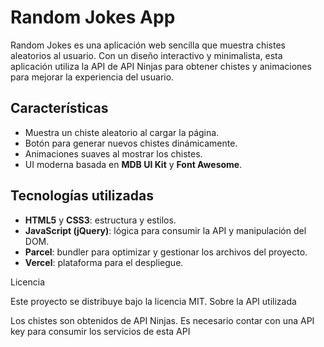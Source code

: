 # Random Jokes App

Random Jokes es una aplicación web sencilla que muestra chistes aleatorios al usuario. Con un diseño interactivo y minimalista, esta aplicación utiliza la API de API Ninjas para obtener chistes y animaciones para mejorar la experiencia del usuario.

## Características

- Muestra un chiste aleatorio al cargar la página.
- Botón para generar nuevos chistes dinámicamente.
- Animaciones suaves al mostrar los chistes.
- UI moderna basada en **MDB UI Kit** y **Font Awesome**.

## Tecnologías utilizadas

- **HTML5** y **CSS3**: estructura y estilos.
- **JavaScript (jQuery)**: lógica para consumir la API y manipulación del DOM.
- **Parcel**: bundler para optimizar y gestionar los archivos del proyecto.
- **Vercel**: plataforma para el despliegue.

Licencia

Este proyecto se distribuye bajo la licencia MIT.
Sobre la API utilizada

Los chistes son obtenidos de API Ninjas. Es necesario contar con una API key para consumir los servicios de esta API 
